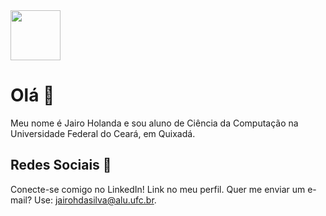 <img src="https://media.tenor.com/64kfxuF34SwAAAAi/clouds-sky.gif" width="80px" height="80px">

# Olá 👋
Meu nome é Jairo Holanda e sou aluno de Ciência da Computação na Universidade Federal do Ceará, em Quixadá.

## Redes Sociais 👥
Conecte-se comigo no LinkedIn! Link no meu perfil. Quer me enviar um e-mail? Use: [jairohdasilva@alu.ufc.br](mailto:jairohdasilva@alu.ufc.br).
